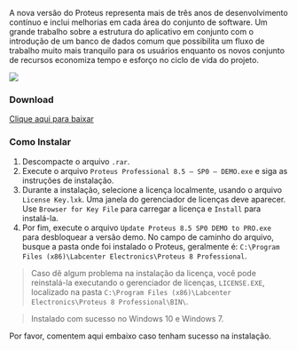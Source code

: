 A nova versão do Proteus representa mais de três anos de desenvolvimento contínuo e inclui melhorias em cada área do  conjunto de software. Um grande trabalho sobre a estrutura do aplicativo em conjunto com o introdução de um banco de dados comum que possibilita um fluxo de trabalho muito mais tranquilo para os usuários enquanto os novos conjunto de recursos economiza tempo e esforço no ciclo de vida do projeto.

![](https://github.com/tiagohm/Microcontrolandos/raw/master/PROTEUS_8/2.png?raw=true)

### Download

[Clique aqui para baixar](http://www.microcontrolandos.com.br/shortener/proteus-8)

### Como Instalar

1. Descompacte o arquivo `.rar`.
2. Execute o arquivo `Proteus Professional 8.5 – SP0 – DEMO.exe` e siga as instruções de instalação.
3. Durante a instalação, selecione a licença localmente, usando o arquivo `License Key.lxk`. Uma janela do gerenciador de licenças deve aparecer. Use `Browser for Key File` para carregar a licença e `Install` para instalá-la.
4. Por fim, execute o arquivo `Update Proteus 8.5 SP0 DEMO to PRO.exe` para desbloquear a versão demo. No campo de caminho do arquivo, busque a pasta onde foi instalado o Proteus, geralmente é: `C:\Program Files (x86)\Labcenter Electronics\Proteus 8 Professional`.




> Caso dê algum problema na instalação da licença, você pode reinstalá-la executando o gerenciador de licenças, `LICENSE.EXE`, localizado na pasta `C:\Program Files (x86)\Labcenter Electronics\Proteus 8 Professional\BIN\`.

> Instalado com sucesso no Windows 10 e Windows 7.



Por favor, comentem aqui embaixo caso tenham sucesso na instalação.